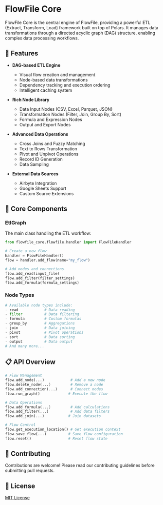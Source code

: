 # FlowFile Core

FlowFile Core is the central engine of FlowFile, providing a powerful ETL (Extract, Transform, Load) framework built on top of Polars. It manages data transformations through a directed acyclic graph (DAG) structure, enabling complex data processing workflows.

## 🚀 Features

- **DAG-based ETL Engine**
  - Visual flow creation and management
  - Node-based data transformations
  - Dependency tracking and execution ordering
  - Intelligent caching system

- **Rich Node Library**
  - Data Input Nodes (CSV, Excel, Parquet, JSON)
  - Transformation Nodes (Filter, Join, Group By, Sort)
  - Formula and Expression Nodes
  - Output and Export Nodes

- **Advanced Data Operations**
  - Cross Joins and Fuzzy Matching
  - Text to Rows Transformation
  - Pivot and Unpivot Operations
  - Record ID Generation
  - Data Sampling

- **External Data Sources**
  - Airbyte Integration
  - Google Sheets Support
  - Custom Source Extensions

## 🔧 Core Components

### EtlGraph
The main class handling the ETL workflow:
```python
from flowfile_core.flowfile.handler import FlowFileHandler

# Create a new flow
handler = FlowFileHandler()
flow = handler.add_flow(name="my_flow")

# Add nodes and connections
flow.add_read(input_file)
flow.add_filter(filter_settings)
flow.add_formula(formula_settings)
```

### Node Types
```python
# Available node types include:
- read            # Data reading
- filter          # Data filtering
- formula         # Custom formulas
- group_by        # Aggregations
- join            # Data joining
- pivot           # Pivot operations
- sort            # Data sorting
- output          # Data output
# And many more...
```

## 📋 API Overview

```python
# Flow Management
flow.add_node(...)            # Add a new node
flow.delete_node(...)         # Remove a node
flow.add_connection(...)      # Connect nodes
flow.run_graph()             # Execute the flow

# Data Operations
flow.add_formula(...)         # Add calculations
flow.add_filter(...)          # Add data filters
flow.add_join(...)           # Join datasets

# Flow Control
flow.get_execution_location() # Get execution context
flow.save_flow(...)          # Save flow configuration
flow.reset()                 # Reset flow state
```

## 🤝 Contributing

Contributions are welcome! Please read our contributing guidelines before submitting pull requests.

## 📝 License

[MIT License](LICENSE)